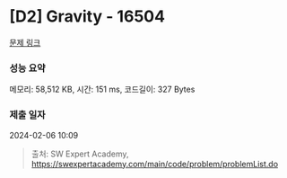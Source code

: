 # [D2] Gravity - 16504 

[문제 링크](https://swexpertacademy.com/main/code/problem/problemDetail.do?contestProbId=AYZOEkza5qMDFARc) 

### 성능 요약

메모리: 58,512 KB, 시간: 151 ms, 코드길이: 327 Bytes

### 제출 일자

2024-02-06 10:09



> 출처: SW Expert Academy, https://swexpertacademy.com/main/code/problem/problemList.do